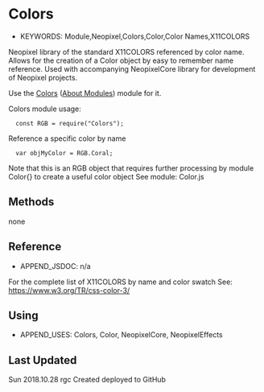 <!--- Copyright (c) 2018 Robin G. Cox  See the file LICENSE for copying permission -->
Colors
=====================

* KEYWORDS: Module,Neopixel,Colors,Color,Color Names,X11COLORS

Neopixel library of the standard X11COLORS referenced by color name.
Allows for the creation of a Color object by easy to remember name reference.
Used with accompanying NeopixelCore library for development of Neopixel projects.

Use the [Colors](/modules/Colors.js) ([About Modules](/Modules)) module for it.


Colors module usage:


```
  const RGB = require("Colors");
```

Reference a specific color by name

```
  var objMyColor = RGB.Coral;
```

Note that this is an RGB object that requires further processing by module Color{} to create a useful color object
See module: Color.js







Methods
-------

none









  Reference
  ---------

  * APPEND_JSDOC: n/a

  For the complete list of X11COLORS by name and color swatch
  See: https://www.w3.org/TR/css-color-3/
  

  
  Using
  -----

  * APPEND_USES: Colors, Color, NeopixelCore, NeopixelEffects
  
  
  
  Last Updated
  ------------
  
  Sun 2018.10.28  rgc Created deployed to GitHub